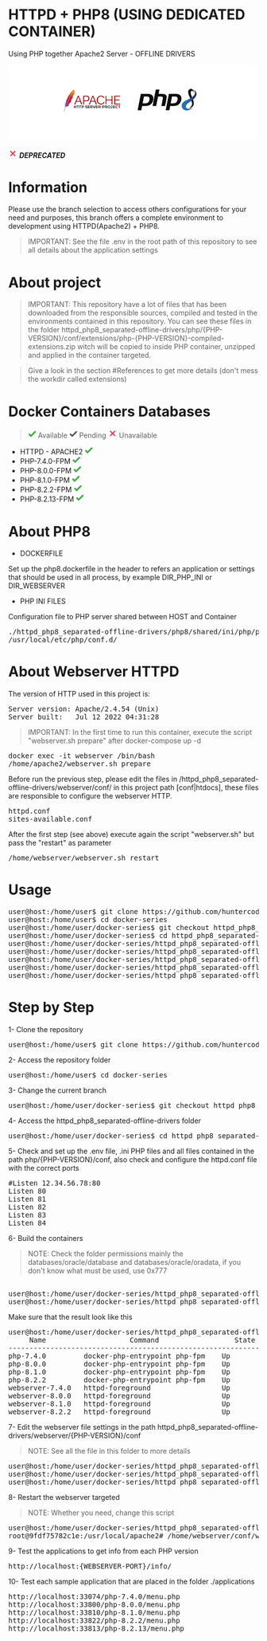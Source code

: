 # HTTPD + PHP8 (USING DEDICATED CONTAINER)
Using PHP together Apache2 Server - OFFLINE DRIVERS

![banner.png](httpd_php8_separated-offline-drivers/files/media/banner.png)


![unavailable.png](httpd_php8_separated-offline-drivers/files/media/unavailable.png)
***DEPRECATED***

# Information

Please use the branch selection to access others configurations for your need and purposes, this branch offers
a complete environment to development using HTTPD(Apache2) + PHP8.

> IMPORTANT: See the file .env in the root path of this repository to see all details about the application settings


# About project

> IMPORTANT: This repository have a lot of files that has been downloaded from the responsible sources, compiled and
> tested in the environments contained in this repository. You can see these files in the folder
> httpd_php8_separated-offline-drivers/php/{PHP-VERSION}/conf/extensions/php-{PHP-VERSION}-compiled-extensions.zip
> witch will be copied to inside PHP container, unzipped and applied in the container targeted.

> Give a look in the section #References to get more details (don't mess the workdir called extensions)

# Docker Containers Databases

> ![img.png](./httpd_php8_separated-offline-drivers/files/media/check-green.png) Available
> ![img.png](./httpd_php8_separated-offline-drivers/files/media/check-silver.png) Pending
> ![img.png](./httpd_php8_separated-offline-drivers/files/media/unavailable.png) Unavailable

- HTTPD - APACHE2 ![img.png](./httpd_php8_separated-offline-drivers/files/media/check-green.png)
- PHP-7.4.0-FPM ![img.png](./httpd_php8_separated-offline-drivers/files/media/check-green.png)
- PHP-8.0.0-FPM ![img.png](./httpd_php8_separated-offline-drivers/files/media/check-green.png)
- PHP-8.1.0-FPM ![img.png](./httpd_php8_separated-offline-drivers/files/media/check-green.png)
- PHP-8.2.2-FPM ![img.png](./httpd_php8_separated-offline-drivers/files/media/check-green.png)
- PHP-8.2.13-FPM ![img.png](./httpd_php8_separated-offline-drivers/files/media/check-green.png)


# About PHP8

- DOCKERFILE

Set up the php8.dockerfile in the header to refers an application or settings that should be used in all
process, by example DIR_PHP_INI or DIR_WEBSERVER

- PHP INI FILES

Configuration file to PHP server shared between HOST and Container

<pre>
./httpd_php8_separated-offline-drivers/php8/shared/ini/php/php.ini
/usr/local/etc/php/conf.d/
</pre>


# About Webserver HTTPD

The version of HTTP used in this project is:

<pre>
Server version: Apache/2.4.54 (Unix)
Server built:   Jul 12 2022 04:31:28
</pre>

> IMPORTANT: In the first time to run this container, execute the script "webserver.sh prepare" after docker-compose up -d

<pre>
docker exec -it webserver /bin/bash
/home/apache2/webserver.sh prepare
</pre>

Before run the previous step, please edit the files in /httpd_php8_separated-offline-drivers/webserver/conf/ in this project
path [conf|htdocs], these files are responsible to configure the webserver HTTP.

<pre>
httpd.conf
sites-available.conf
</pre>

After the first step (see above) execute again the script "webserver.sh" but pass the "restart" as parameter

<pre>
/home/webserver/webserver.sh restart
</pre>


# Usage

<pre>
user@host:/home/user$ git clone https://github.com/huntercodexs/docker-series.git .
user@host:/home/user$ cd docker-series
user@host:/home/user/docker-series$ git checkout httpd_php8_separated-offline-drivers
user@host:/home/user/docker-series$ cd httpd_php8_separated-offline-drivers
user@host:/home/user/docker-series/httpd_php8_separated-offline-drivers$ docker network create httpd_php8_separated-offline-drivers_network
user@host:/home/user/docker-series/httpd_php8_separated-offline-drivers$ docker-compose up --build (in first time)
user@host:/home/user/docker-series/httpd_php8_separated-offline-drivers$ [Ctrl+C]
user@host:/home/user/docker-series/httpd_php8_separated-offline-drivers$ docker-compose start (in the next times)
user@host:/home/user/docker-series/httpd_php8_separated-offline-drivers$ docker-compose ps (check the containers status)
</pre>


# Step by Step

1- Clone the repository
<pre>
user@host:/home/user$ git clone https://github.com/huntercodexs/docker-series.git .
</pre>

2- Access the repository folder
<pre>
user@host:/home/user$ cd docker-series
</pre>

3- Change the current branch
<pre>
user@host:/home/user/docker-series$ git checkout httpd_php8_separated-offline-drivers
</pre>

4- Access the httpd_php8_separated-offline-drivers folder
<pre>
user@host:/home/user/docker-series$ cd httpd_php8_separated-offline-drivers
</pre>

5- Check and set up the .env file, .ini PHP files and all files contained in the path php/{PHP-VERSION}/conf, also 
check and configure the httpd.conf file with the correct ports
<pre>
#Listen 12.34.56.78:80
Listen 80
Listen 81
Listen 82
Listen 83
Listen 84
</pre>

6- Build the containers

> NOTE: Check the folder permissions mainly the databases/oracle/database and databases/oracle/oradata, if you
> don't know what must be used, use 0x777

<pre>    
user@host:/home/user/docker-series/httpd_php8_separated-offline-drivers$ docker network create httpd_php8_separated-offline-drivers_network
user@host:/home/user/docker-series/httpd_php8_separated-offline-drivers$ docker-compose up --build
</pre>

Make sure that the result look like this
<pre>
user@host:/home/user/docker-series/httpd_php8_separated-offline-drivers$ docker-compose ps
     Name                    Command                  State                                             Ports                                       
----------------------------------------------------------------------------------------------------------------------------------------------------
php-7.4.0         docker-php-entrypoint php-fpm    Up             0.0.0.0:9000->9000/tcp,:::9000->9000/tcp                                          
php-8.0.0         docker-php-entrypoint php-fpm    Up             0.0.0.0:9001->9000/tcp,:::9001->9000/tcp                                          
php-8.1.0         docker-php-entrypoint php-fpm    Up             0.0.0.0:9002->9000/tcp,:::9002->9000/tcp                                          
php-8.2.2         docker-php-entrypoint php-fpm    Up             0.0.0.0:9003->9000/tcp,:::9003->9000/tcp                                          
webserver-7.4.0   httpd-foreground                 Up             0.0.0.0:40443->443/tcp,:::40443->443/tcp, 0.0.0.0:33074->80/tcp,:::33074->80/tcp  
webserver-8.0.0   httpd-foreground                 Up             0.0.0.0:41443->443/tcp,:::41443->443/tcp, 0.0.0.0:33800->80/tcp,:::33800->80/tcp  
webserver-8.1.0   httpd-foreground                 Up             0.0.0.0:42443->443/tcp,:::42443->443/tcp, 0.0.0.0:33810->80/tcp,:::33810->80/tcp  
webserver-8.2.2   httpd-foreground                 Up             0.0.0.0:43443->443/tcp,:::43443->443/tcp, 0.0.0.0:33822->80/tcp,:::33822->80/tcp
</pre>

7- Edit the webserver file settings in the path httpd_php8_separated-offline-drivers/webserver/{PHP-VERSION}/conf

> NOTE: See all the file in this folder to more details

<pre>
user@host:/home/user/docker-series/httpd_php8_separated-offline-drivers/webserver/{PHP-VERSION}/conf$ httpd.conf
user@host:/home/user/docker-series/httpd_php8_separated-offline-drivers/webserver/{PHP-VERSION}/conf$ webserver.conf
user@host:/home/user/docker-series/httpd_php8_separated-offline-drivers/webserver/{PHP-VERSION}/conf/htdocs$ index.html
</pre>

8- Restart the webserver targeted

> NOTE: Whether you need, change this script

<pre>
user@host:/home/user/docker-series/httpd_php8_separated-offline-drivers$ docker exec -it webserver-{PHP-VERSION} /bin/bash
root@9fdf75782c1e:/usr/local/apache2# /home/webserver/conf/webserver-apply-changes-and-restart.sh
</pre>


9- Test the applications to get info from each PHP version
<pre>
http://localhost:{WEBSERVER-PORT}/info/
</pre>

10- Test each sample application that are placed in the folder ./applications
<pre>
http://localhost:33074/php-7.4.0/menu.php
http://localhost:33800/php-8.0.0/menu.php
http://localhost:33810/php-8.1.0/menu.php
http://localhost:33822/php-8.2.2/menu.php
http://localhost:33813/php-8.2.13/menu.php
</pre>
